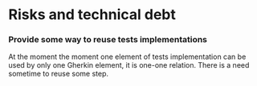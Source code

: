 # Risks and technical debt

### Provide some way to reuse tests implementations

At the moment the moment one element of tests implementation can be used by only one Gherkin element, it is one-one 
relation. There is a need sometime to reuse some step.